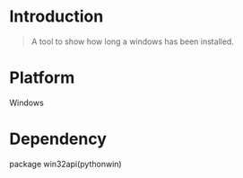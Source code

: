 # Introduction #

> A tool to show how long a windows has been installed.


# Platform #

Windows

# Dependency #

package win32api(pythonwin)